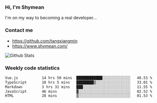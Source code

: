 ### Hi, I'm Shymean

I'm on my way to becoming a real developer...

### Contact me

- <https://github.com/tangxiangmin>
- <https://www.shymean.com/>

![Github Stats](https://github-readme-stats.vercel.app/api?username=tangxiangmin&show_icons=true&theme=dark)


###  Weekly code statistics

<!--START_SECTION:waka-->

```txt
Vue.js           14 hrs 50 mins  ████████████░░░░░░░░░░░░░   48.53 %
TypeScript       10 hrs 5 mins   ████████▒░░░░░░░░░░░░░░░░   33.01 %
Markdown         3 hrs 31 mins   ███░░░░░░░░░░░░░░░░░░░░░░   11.55 %
JavaScript       46 mins         ▓░░░░░░░░░░░░░░░░░░░░░░░░   02.52 %
HTML             28 mins         ▒░░░░░░░░░░░░░░░░░░░░░░░░   01.53 %
```

<!--END_SECTION:waka-->